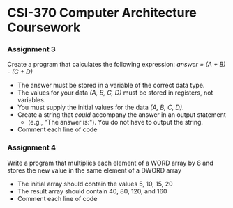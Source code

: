 # CSI-370 Computer Architecture Coursework
### Assignment 3
Create a program that calculates the following expression: *answer = (A + B) - (C + D)*
 - The answer must be stored in a variable of the correct data type.
 - The values for your data *(A, B, C, D)* must be stored in registers, not variables.
 - You must supply the initial values for the data *(A, B, C, D)*.
 - Create a string that *could* accompany the answer in an output statement
   - (e.g., "The answer is:"). You do not have to output the string.
 - Comment each line of code
### Assignment 4
Write a program that multiplies each element of a WORD array by 8 and stores the new value in the same element of a DWORD array
 - The initial array should contain the values 5, 10, 15, 20
 - The result array should contain 40, 80, 120, and 160
 - Comment each line of code
